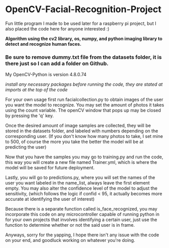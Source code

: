 # OpenCV-Facial-Recognition-Project
Fun little program I made to be used later for a raspberry pi project, but I also placed the code here for anyone interested :)

**Algorithm using the cv2 library, os, numpy, and python imaging library to detect and recognize human faces.**
### Be sure to remove dummy.txt file from the datasets folder, it is there just so I can add a folder on Github.

My OpenCV-Python is version 4.8.0.74

*install any necessary packages before running the code, they are stated at imports at the top of the code*

For your own usage first run facialcollection.py to obtain images of the user you want the model to recognize. You may set the amount of photos it takes using the count variable.
The openCV window that pops up may be closed by pressing the 'q' key.

Once the desired amount of image samples are collected, they will be stored in the datasets folder, and labeled with numbers depending on the corresponding user. (If you don't know how many
photos to take, I set mine to 500, of course the more you take the better the model will be at predicting the user)

Now that you have the samples you may go to training.py and run the code, this way you will create a new file named Trainer.yml, which is where the model will be saved for future deployment.

Lastly, you will go to predictions.py, where you will set the names of the user you want labeled in the name_list, always leave the first element empty. You may also alter the confidence level of the model to adjust the sensitivity, (which follows the logic if confid < 95, it actually becomes more accurate at identifying the user of interest)

Because there is a separate function called is_face_recognized, you may incorporate this code on any microcontroller capable of running python in for your own projects that involves identifying a certain user, just use the function to determine whether or not the said user is in frame.

Anyways, sorry for the yapping, I hope there isn't any issue with the code on your end, and goodluck working on whatever you're doing.
